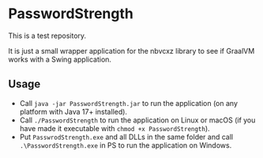 # PasswordStrength

This is a test repository.

It is just a small wrapper application for the nbvcxz library to see if GraalVM works with a Swing application.

## Usage

- Call `java -jar PasswordStrength.jar` to run the application (on any platform with Java 17+ installed).
- Call `./PasswordStrength` to run the application on Linux or macOS (if you have made it executable with `chmod +x PasswordStrength`).
- Put `PasswrodStrength.exe` and all DLLs in the same folder and call `.\PasswordStrength.exe` in PS to run the application on Windows.
